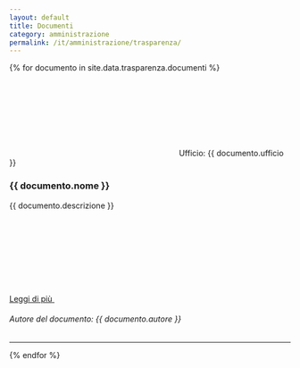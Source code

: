 ```yaml
---
layout: default
title: Documenti
category: amministrazione
permalink: /it/amministrazione/trasparenza/
---
```

<div class="container">
  <div class="row">
    {% for documento in site.data.trasparenza.documenti %}
    <div class="col-12 col-lg-8">
      <!--start card-->
      <div class="card-wrapper card-space">
        <div class="card card-bg card-big border-bottom-card">
          <div class="flag-icon"></div>
          <div class="etichetta">
            <svg class="icon"><use href="/bootstrap-italia/dist/svg/sprites.svg#it-settings"></use></svg>
            <span>Ufficio: {{ documento.ufficio }}</span>
          </div>
          <div class="card-body">
            <h3 class="card-title h5">{{ documento.nome }}</h3>
            <p class="card-text font-serif">{{ documento.descrizione }}</p>
            <a class="read-more" href="{{ documento.link }}">
              <span class="text">Leggi di più</span>
              <svg class="icon"><use href="/bootstrap-italia/dist/svg/sprites.svg#it-arrow-right"></use></svg>
            </a>
            <h6 class="card-title h6">Autore del documento: {{ documento.autore }}</h6>
          </div>
        </div>
      </div>
      <hr>
      <!--end card-->
    </div>
    {% endfor %}
  </div>
</div>
